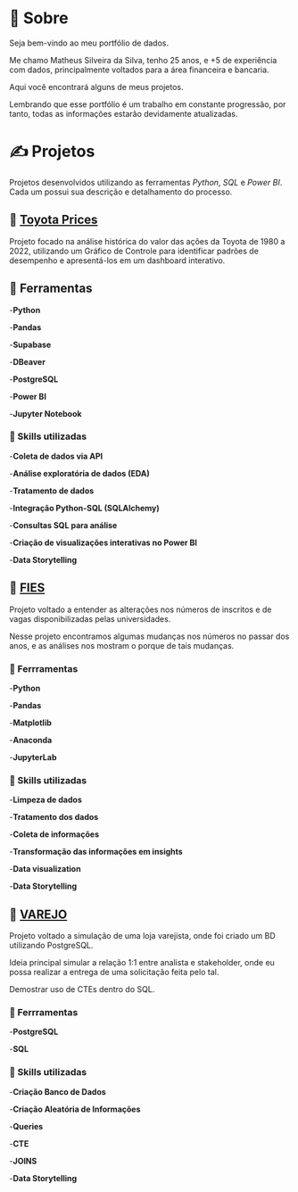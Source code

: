 # :wave: Sobre

Seja bem-vindo ao meu portfólio de dados. 

Me chamo Matheus Silveira da Silva, tenho 25 anos, e +5 de experiência com dados, principalmente voltados para a área financeira e bancaria.

Aqui você encontrará alguns de meus projetos.

Lembrando que esse portfólio é um trabalho em constante progressão, por tanto, todas as informações estarão devidamente atualizadas.

# :writing_hand: Projetos

Projetos desenvolvidos utilizando as ferramentas *Python*, *SQL* e *Power BI*. Cada um possui sua descrição e detalhamento do processo.

## 🚗 [Toyota Prices](https://github.com/matheusssilveira220/portfolio_dados_toyota)

Projeto focado na análise histórica do valor das ações da Toyota de 1980 a 2022, utilizando um Gráfico de Controle para identificar padrões de desempenho e apresentá-los em um dashboard interativo.

## 🔧 Ferramentas

-**Python**

-**Pandas**

-**Supabase**

-**DBeaver**

-**PostgreSQL**

-**Power BI**

-**Jupyter Notebook**

### :memo: Skills utilizadas

-**Coleta de dados via API**

-**Análise exploratória de dados (EDA)**

-**Tratamento de dados**

-**Integração Python-SQL (SQLAlchemy)**

-**Consultas SQL para análise**

-**Criação de visualizações interativas no Power BI**

-**Data Storytelling**

## :open_book: [FIES](https://github.com/Pakcro/portfolio_dados_fies)

Projeto voltado a entender as alterações nos números de inscritos e de vagas disponibilizadas pelas universidades.

Nesse projeto encontramos algumas mudanças nos números no passar dos anos, e as análises nos mostram o porque de tais mudanças.

### :wrench: Ferrramentas

-**Python**

-**Pandas**

-**Matplotlib**

-**Anaconda**

-**JupyterLab**

### :memo: Skills utilizadas

-**Limpeza de dados**

-**Tratamento dos dados**

-**Coleta de informações**

-**Transformação das informações em insights**

-**Data visualization**

-**Data Storytelling**

## :money_with_wings: [VAREJO](https://github.com/matheusssilveira220/portfolio_dados_varejo)

Projeto voltado a simulação de uma loja varejista, onde foi criado um BD utilizando PostgreSQL.

Ideia principal simular a relação 1:1 entre analista e stakeholder, onde eu possa realizar a entrega de uma solicitação feita pelo tal.

Demostrar uso de CTEs dentro do SQL.

### :wrench: Ferrramentas

-**PostgreSQL**

-**SQL**


### :memo: Skills utilizadas

-**Criação Banco de Dados**

-**Criação Aleatória de Informações**

-**Queries**

-**CTE**

-**JOINS**

-**Data Storytelling**

